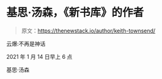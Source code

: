 # 基思·汤森，《新书库》的作者

> 原文：<https://thenewstack.io/author/keith-townsend/>

云爆:不再是神话

2021 年 1 月 14 日早上 6 点

基思·汤森